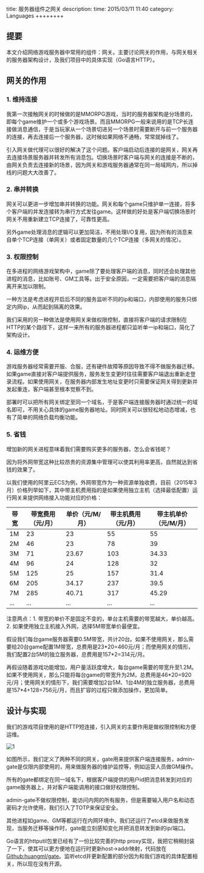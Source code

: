 title:  服务器组件之网关
description: 
time: 2015/03/11 11:40
category: Languages
++++++++

## 提要

本文介绍网络游戏服务器中常用的组件：网关。主要讨论网关的作用，与网关相关的服务器架构设计，及我们项目中的具体实现（Go语言HTTP）。

## 网关的作用

### 1. 维持连接

我第一次接触网关的时候做的是MMORPG游戏，当时的服务器架构是分场景的，即每个game维护一个或多个游戏场景。而且MMORPG一般来说用的是TCP长连接做消息通信，于是当玩家从一个场景切进另一个场景时需要断开与前一个服务器的连接，再去连接后一个服务器，这时候如果网络不通畅，常常就掉线了。

引入网关做代理可以很好的解决了这个问题。客户端启动后连接的是网关，网关再去连接场景服务器并转发所有消息包。切换场景时客户端与网关的连接是不断的，由网关负责去连接新的场景，因为网关和游戏服务器通常在同一局域网内，所以掉线的问题大大改善了。

### 2. 串并转换

网关可以更进一步增加串并转换的功能。网关和每个game只维护单一连接，将多个客户端的并发连接转为串行方式发往game。这样做的好处是客户端切换场景时网关不用重新建立TCP连接了，可靠性更高。

另外game处理消息的逻辑可以更加简洁，不用处理I/O复用，因为所有的消息来自单个TCP连接（单网关）或者固定数量的几个TCP连接（多网关的情况）。

### 3. 权限控制

在多进程的网络游戏架构中，game除了要处理客户端的消息，同时还会处理其他进程的消息，比如账号、GM工具等。出于安全原因，一定需要把客户端的消息隔离开来加以限制。

一种方法是考虑进程开启后不同的服务监听不同的ip和端口，内部使用的服务只绑定内网ip，从而起到隔离的效果。

我们采用的另一种做法是使用网关来做权限控制，直接将客户端的请求限制在HTTP的某个路径下，这样一来所有的服务器进程都只监听单一ip和端口，简化了架构设计。

### 4. 运维方便

游戏服务器经常需要开服、合服，还有硬件故障等原因导致不得不做服务器迁移。如果game直接对客户端提供服务，服务发生变更时往往需要客户端退出重新走登录流程。如果使用网关，在服务器内部发生地址变更时只需要保证网关得到更新并发起重连，客户端甚至根本觉察不到。

部署时可以把所有网关绑定至同一个域名，于是客户端连接服务器时通过统一的域名即可，不用关心具体的game服务器地址。同时网关可以很轻松地动态增减，也有了简单的网络负载均衡功能。

### 5. 省钱

增加新的网关进程意味着我们需要购买更多的服务器，怎么会省钱呢？

因为将外网带宽这种比较昂贵的资源集中管理可以使其利用率更高，自然就达到省钱的效果了。

以我们使用的阿里云ECS为例，外网带宽作为一种资源单独收费，目前（2015年3月）价格列举如下，其中带主机费用指的是如果使用独立主机（选择最低配置）运行网关来提供网络接入功能对应的价格：

带宽 | 带宽费用（元/月） | 单价（元/M/月） | 带主机费用（元/月） | 带主机单价（元/M/月）
--- | --- | ---   | --- | ---
1M  | 23  | 23    | 55  | 55
2M  | 46  | 23    | 78  | 39
3M  | 71  | 23.67 | 103 | 34.33
4M  | 96  | 24    | 128 | 32
5M  | 125 | 25    | 157 | 31.4
6M  | 205 | 34.17 | 237 | 39.5
7M  | 285 | 40.71 | 317 | 45.29
... | ... | ...   | ... | ...

注意两点：1. 带宽的单价不是固定不变的，单台主机需要的带宽越大，单价越高。2. 如果使用独立主机接入外网，选择5M带宽单价最便宜。

假设我们每台game服务器需要0.5M带宽，共计20台。如果不使用网关，那么需要给20台game配置1M带宽，总费用是23\*20=460元/月；而使用网关的情形，我们配置2台5M的独立服务器，总费用是157\*2=314元/月。

再假设随着游戏功能增加，用户量活跃度增大，每台game需要的带宽升至1.2M。如果不使用网关，那么只能将每台game的带宽升为2M，总费用是46\*20=920元/月；使用网关的情形下，我们需要增加2台5M、1台4M的独立服务器，总费用是157\*4+128=756元/月，而且扩容的过程只做添加操作，更加简单。

## 设计与实现

我们的游戏项目使用的是HTTP短连接，引入网关的主要作用是做权限控制和方便运维。

![1](/assets/img/gameserver-gate.png)

如图所示，我们定义了两种不同的网关，gate用来提供客户端连接服务，admin-gate是仅限内部使用的，用来做服务器的维护监控等，例如运营人员做GM操作。

所有的gate都绑定在同一域名下，根据客户端提供的用户id把消息转发到对应的game服务器上，并对客户端能调用的接口做好权限控制。

admin-gate不做权限控制，能访问内网的所有服务，但是需要输入用户名和动态密码才允许使用，我们引入了TOTP来保证安全。

其他进程如game、GM等都运行在内网环境中。我们还运行了etcd来做服务发现，当服务迁移等操作时，gate能立刻感知变化并把消息转发到新的ip/端口。

Go语言的httputil包里已经有了一份比较完善的http proxy实现，我把它稍稍封装了一下，使其可以更方便地在运行时更新host->addr映射，代码放在[Github:huangml/gate](https://github.com/huangml/gate)。监听etcd并更新配置的部分因为和我们游戏的具体配置相关，所以现在没有开源。


